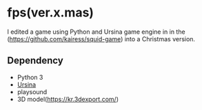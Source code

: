 # fps(ver.x.mas)

I edited a game using Python and Ursina game engine in in the (https://github.com/kairess/squid-game) into a Christmas version.

## Dependency

- Python 3
- [Ursina](https://www.ursinaengine.org/)
- playsound
- 3D model(https://kr.3dexport.com/)
